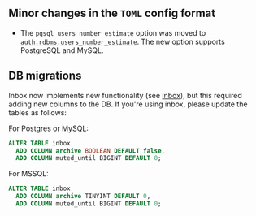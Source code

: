 ## Minor changes in the `TOML` config format

* The `pgsql_users_number_estimate` option was moved to [`auth.rdbms.users_number_estimate`](../../authentication-methods/rdbms#authrdbmsusers_number_estimate). The new option supports PostgreSQL and MySQL.

## DB migrations

Inbox now implements new functionality (see [inbox](../open-extensions/inbox.md)), but this required adding new columns to the DB. If you're using inbox, please update the tables as follows:

For Postgres or MySQL:
```sql
ALTER TABLE inbox
  ADD COLUMN archive BOOLEAN DEFAULT false,
  ADD COLUMN muted_until BIGINT DEFAULT 0;
```
For MSSQL:
```sql
ALTER TABLE inbox
  ADD COLUMN archive TINYINT DEFAULT 0,
  ADD COLUMN muted_until BIGINT DEFAULT 0;
```
